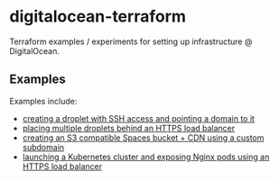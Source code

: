 # digitalocean-terraform

Terraform examples / experiments for setting up infrastructure @ DigitalOcean.

## Examples

Examples include:

* [creating a droplet with SSH access and pointing a domain to it](./basic-droplet/)
* [placing multiple droplets behind an HTTPS load balancer](./load-balancer-droplets/)
* [creating an S3 compatible Spaces bucket + CDN using a custom subdomain](./spaces-cdn/)
* [launching a Kubernetes cluster and exposing Nginx pods using an HTTPS load balancer](./kubernetes-https-load-balancer)